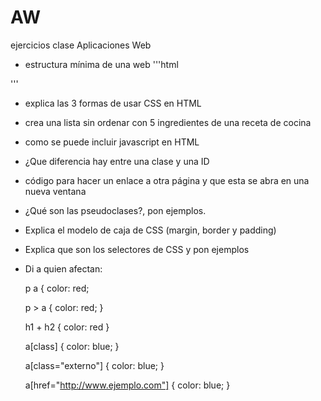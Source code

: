 # AW
ejercicios clase Aplicaciones Web

- estructura mínima de una web
'''html
<!DOCTYPE html>
<html>
<head>
	<title></title>
</head>
<body>

</body>
</html>
'''

- explica las 3 formas de usar CSS en HTML
- crea una lista sin ordenar con 5 ingredientes de una receta de cocina
- como se puede incluir javascript en HTML
- ¿Que diferencia hay entre una clase y una ID
- código para hacer un enlace a otra página y que esta se abra en una nueva ventana
- ¿Qué son las pseudoclases?, pon ejemplos.
- Explica el modelo de caja de CSS (margin, border y padding)
- Explica que son los selectores de CSS y pon ejemplos
- Di a quien afectan:

    p a { color: red;

    p > a { color: red; }

    h1 + h2 { color: red }

    a[class] { color: blue; }

    a[class="externo"] { color: blue; }

    a[href="http://www.ejemplo.com"] { color: blue; }
